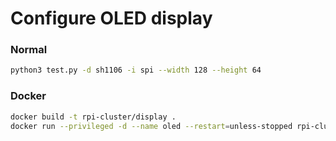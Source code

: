 # Configure OLED display

### Normal

```bash
python3 test.py -d sh1106 -i spi --width 128 --height 64
```

### Docker

```bash
docker build -t rpi-cluster/display .
docker run --privileged -d --name oled --restart=unless-stopped rpi-cluster/display:latest
```
